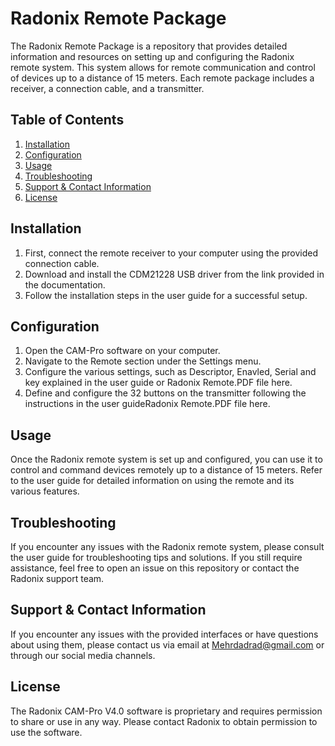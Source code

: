 # Radonix Remote Package

The Radonix Remote Package is a repository that provides detailed information and resources on setting up and configuring the Radonix remote system. This system allows for remote communication and control of devices up to a distance of 15 meters. Each remote package includes a receiver, a connection cable, and a transmitter.

## Table of Contents
1. [Installation](#installation)
2. [Configuration](#configuration)
3. [Usage](#usage)
4. [Troubleshooting](#troubleshooting)
5. [Support & Contact Information](#support--contact-information)
6. [License](#license)

## Installation

1. First, connect the remote receiver to your computer using the provided connection cable.
2. Download and install the CDM21228 USB driver from the link provided in the documentation.
3. Follow the installation steps in the user guide for a successful setup.

## Configuration

1. Open the CAM-Pro software on your computer.
2. Navigate to the Remote section under the Settings menu.
3. Configure the various settings, such as Descriptor, Enavled, Serial and key explained in the user guide or Radonix Remote.PDF file here.
4. Define and configure the 32 buttons on the transmitter following the instructions in the user guideRadonix Remote.PDF file here.

## Usage

Once the Radonix remote system is set up and configured, you can use it to control and command devices remotely up to a distance of 15 meters. Refer to the user guide for detailed information on using the remote and its various features.

## Troubleshooting

If you encounter any issues with the Radonix remote system, please consult the user guide for troubleshooting tips and solutions. If you still require assistance, feel free to open an issue on this repository or contact the Radonix support team.

## Support & Contact Information

If you encounter any issues with the provided interfaces or have questions about using them, please contact us via email at Mehrdadrad@gmail.com or through our social media channels.

## License

The Radonix CAM-Pro V4.0 software is proprietary and requires permission to share or use in any way. Please contact Radonix to obtain permission to use the software.
